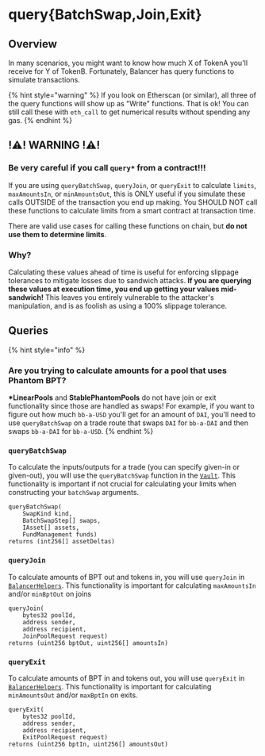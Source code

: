 # query{BatchSwap,Join,Exit}

## Overview

In many scenarios, you might want to know how much X of TokenA you'll receive for Y of TokenB. Fortunately, Balancer has query functions to simulate transactions.

{% hint style="warning" %}
If you look on Etherscan (or similar), all three of the query functions will show up as "Write" functions. That is ok! You can still call these with `eth_call` to get numerical results without spending any gas.
{% endhint %}

## !⚠️! WARNING !⚠️!

### Be very careful if you call `query*` from a contract!!!

If you are using `queryBatchSwap`, `queryJoin`, or `queryExit` to calculate `limits`,  `maxAmountsIn`, or `minAmountsOut`, this is ONLY useful if you simulate these calls OUTSIDE of the transaction you end up making. You SHOULD NOT call these functions to calculate limits from a smart contract at transaction time.

There are valid use cases for calling these functions on chain, but **do not use them to determine limits**.

### Why?

Calculating these values ahead of time is useful for enforcing slippage tolerances to mitigate losses due to sandwich attacks. **If you are querying these values at execution time, you end up getting your values mid-sandwich!** This leaves you entirely vulnerable to the attacker's manipulation, and is as foolish as using a 100% slippage tolerance.

## Queries

{% hint style="info" %}
### Are you trying to calculate amounts for a pool that uses Phantom BPT?

**\*LinearPools** and **StablePhantomPools** do not have join or exit functionality since those are handled as swaps! For example, if you want to figure out how much `bb-a-USD` you'll get for an amount of `DAI`, you'll need to use `queryBatchSwap` on a trade route that swaps `DAI` for `bb-a-DAI` and then swaps `bb-a-DAI` for `bb-a-USD`.&#x20;
{% endhint %}

### `queryBatchSwap`

To calculate the inputs/outputs for a trade (you can specify given-in or given-out), you will use the `queryBatchSwap` function in the [`Vault`](../references/contracts/apis/the-vault.md#querybatchswap). This functionality is important if not crucial for calculating your limits when constructing your `batchSwap` arguments.

```
queryBatchSwap(
    SwapKind kind, 
    BatchSwapStep[] swaps, 
    IAsset[] assets, 
    FundManagement funds) 
returns (int256[] assetDeltas)
```

### `queryJoin`

To calculate amounts of BPT out and tokens in, you will use `queryJoin` in [`BalancerHelpers`](../references/valuing-balancer-lp-tokens/balancerhelpers.md#queryjoin). This functionality is important for calculating `maxAmountsIn` and/or `minBptOut` on joins

```
queryJoin(
    bytes32 poolId, 
    address sender, 
    address recipient, 
    JoinPoolRequest request)
returns (uint256 bptOut, uint256[] amountsIn)
```

### `queryExit`

To calculate amounts of BPT in and tokens out, you will use `queryExit` in [`BalancerHelpers`](../references/valuing-balancer-lp-tokens/balancerhelpers.md#queryexit). This functionality is important for calculating `minAmountsOut` and/or `maxBptIn` on exits.

```
queryExit(
    bytes32 poolId, 
    address sender, 
    address recipient, 
    ExitPoolRequest request)
returns (uint256 bptIn, uint256[] amountsOut)
```
